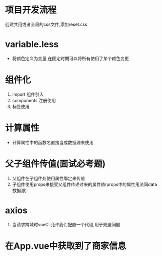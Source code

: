 # 项目开发流程
创建共用或者全局的css文件,添加reset.css

# variable.less
- 将颜色定义为变量,在固定时期可以将所有使用了某个颜色变更

# 组件化
1. import 组件引入
2. components 注册使用
3. 标签使用

# 计算属性
- 计算属性中的函数名直接当成数据源来使用

# 父子组件传值(面试必考题)
1. 父组件在子组件处使用属性绑定来传值
2. 子组件使用props来接受父组件传递过来的属性值(props中的属性用法同data数据源)

# axios
1. 当请求跨域时vueCli允许我们配置一个代理,用于规避问题


# 在App.vue中获取到了商家信息